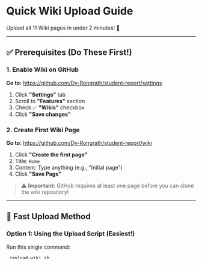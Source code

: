 # Quick Wiki Upload Guide

Upload all 11 Wiki pages in under 2 minutes! 🚀

---

## ✅ Prerequisites (Do These First!)

### 1. Enable Wiki on GitHub

**Go to:** https://github.com/Dy-Rongrath/student-report/settings

1. Click **"Settings"** tab
2. Scroll to **"Features"** section
3. Check ✅ **"Wikis"** checkbox
4. Click **"Save changes"**

### 2. Create First Wiki Page

**Go to:** https://github.com/Dy-Rongrath/student-report/wiki

1. Click **"Create the first page"**
2. Title: `Home`
3. Content: Type anything (e.g., "Initial page")
4. Click **"Save Page"**

> ⚠️ **Important:** GitHub requires at least one page before you can clone the wiki repository!

---

## 🚀 Fast Upload Method

### Option 1: Using the Upload Script (Easiest!)

Run this single command:

```bash
./upload-wiki.sh
```

**That's it!** The script will:
- Clone the wiki repository
- Copy all 11 wiki files
- Commit with descriptive message
- Push to GitHub
- Clean up temporary files
- Show success message

**Time:** ~30 seconds ⚡

---

### Option 2: Manual Git Commands

If you prefer manual control:

```bash
# 1. Clone wiki repository
git clone https://github.com/Dy-Rongrath/student-report.wiki.git

# 2. Copy all wiki files
cp wiki-content/*.md student-report.wiki/

# 3. Commit and push
cd student-report.wiki
git add .
git commit -m "Add comprehensive wiki documentation"
git push origin master

# 4. Clean up
cd ..
rm -rf student-report.wiki
```

**Time:** ~1 minute ⚡

---

## 🎯 After Upload

### 1. View Your Wiki

**URL:** https://github.com/Dy-Rongrath/student-report/wiki

### 2. Verify Pages

Check that all pages are visible:
- ✅ Home
- ✅ Getting Started
- ✅ User Guide
- ✅ Admin Guide
- ✅ Developer Guide
- ✅ API Documentation
- ✅ Database Schema
- ✅ Troubleshooting
- ✅ FAQ
- ✅ _Sidebar (appears on right side)
- ✅ _Footer (appears at bottom)

### 3. Test Navigation

- Click links in sidebar
- Click internal links in pages
- Try the search feature
- Check code formatting
- Verify tables render correctly

---

## 🔧 Troubleshooting

### Error: "Failed to clone wiki repository"

**Solution:**
1. Make sure you enabled Wiki in settings
2. Create the first page on GitHub (see step 2 above)
3. Check you have write access to the repository

### Error: "Authentication failed"

**Solution:**
```bash
# Configure Git credentials
git config --global user.name "Your Name"
git config --global user.email "your@email.com"

# Or use SSH instead of HTTPS
git clone git@github.com:Dy-Rongrath/student-report.wiki.git
```

### Error: "Permission denied"

**Solution:**
- Make sure you're logged into GitHub
- Check you have write permissions
- Try using SSH key authentication

---

## 📱 Add Wiki Link to README

After upload, add this to your `README.md`:

```markdown
## 📚 Documentation

Complete documentation is available in our [Wiki](https://github.com/Dy-Rongrath/student-report/wiki):

- [Getting Started](https://github.com/Dy-Rongrath/student-report/wiki/Getting-Started) - Installation & setup
- [User Guide](https://github.com/Dy-Rongrath/student-report/wiki/User-Guide) - How to use the system
- [Admin Guide](https://github.com/Dy-Rongrath/student-report/wiki/Admin-Guide) - Administrator features
- [Developer Guide](https://github.com/Dy-Rongrath/student-report/wiki/Developer-Guide) - Technical documentation
- [API Documentation](https://github.com/Dy-Rongrath/student-report/wiki/API-Documentation) - API reference
- [Troubleshooting](https://github.com/Dy-Rongrath/student-report/wiki/Troubleshooting) - Common issues
- [FAQ](https://github.com/Dy-Rongrath/student-report/wiki/FAQ) - Frequently asked questions
```

---

## 🎉 Success!

Once uploaded, you'll have:
- ✅ 11 professional Wiki pages
- ✅ 6,000+ lines of documentation
- ✅ Navigation sidebar
- ✅ Footer with links
- ✅ Searchable content
- ✅ Code examples with syntax highlighting
- ✅ Organized tables and diagrams

**Your wiki URL:**
```
https://github.com/Dy-Rongrath/student-report/wiki
```

Share this link with your team, users, and contributors! 🚀

---

## 📝 Updating Wiki Later

To update any page:

```bash
# Clone wiki
git clone https://github.com/Dy-Rongrath/student-report.wiki.git

# Edit files
cd student-report.wiki
nano Home.md  # or use your editor

# Commit and push
git add .
git commit -m "Update Home page"
git push

# Clean up
cd ..
rm -rf student-report.wiki
```

---

## 💡 Tips

1. **Bookmark your wiki** - Add to browser favorites
2. **Pin important pages** - GitHub allows pinning pages
3. **Enable wiki history** - Track changes over time
4. **Allow collaborators** - Let team members contribute
5. **Use search** - Built-in GitHub wiki search is powerful

---

**Ready?** Run `./upload-wiki.sh` and watch the magic happen! ✨
